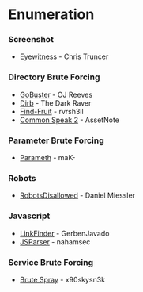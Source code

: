 # Enumeration

### Screenshot
 * [Eyewitness](https://github.com/ChrisTruncer/EyeWitness) - Chris Truncer

### Directory Brute Forcing
* [GoBuster](https://github.com/OJ/gobuster) - OJ Reeves
* [Dirb](https://tools.kali.org/web-applications/dirb) - The Dark Raver
* [Find-Fruit](https://github.com/rvrsh3ll/Misc-Powershell-Scripts/blob/master/Find-Fruit.ps1) - rvrsh3ll
* [Common Speak 2](https://github.com/assetnote/commonspeak2) - AssetNote

### Parameter Brute Forcing
* [Parameth](https://github.com/maK-/parameth) - maK-

### Robots
* [RobotsDisallowed](https://github.com/danielmiessler/RobotsDisallowed) - Daniel Miessler

### Javascript

* [LinkFinder](https://github.com/GerbenJavado/LinkFinder) - GerbenJavado
* [JSParser](https://github.com/nahamsec/JSParser) - nahamsec

### Service Brute Forcing

* [Brute Spray](https://github.com/x90skysn3k/brutespray) - x90skysn3k
